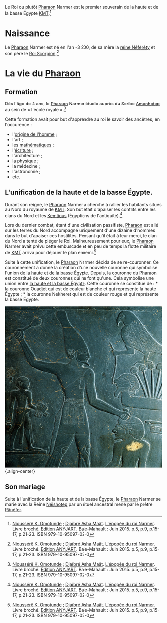 <!-- TITLE: Le Roi Narmer -->
<!-- SUBTITLE: Présentation du Roi/[Pharaon](/personnalite/per-aat) Narmer -->

Le Roi ou plutôt [Pharaon](/personnalite/per-aat) Narmer est le premier souverain de la haute et de la basse Égypte [KMT](/civilisation/kmt).[^1]

# Naissance
Le [Pharaon](/personnalite/per-aat) Narmer est né en l'an -3 200, de sa mère la [reine Néfèréty](/personnalite/neferety) et son père le [Roi Scorpion](/personnalite/roi-scorpion).[^1]

# La vie du [Pharaon](/personnalite/per-aat)
## Formation
Dès l'âge de 4 ans, le [Pharaon](/personnalite/per-aat) Narmer étudie auprès du Scribe [Amenhotep](/personalite/amenhotep) au sein de « l'école royale ».[^1]

Cette formation avait pour but d'apprendre au roi le savoir des ancêtres, en l'occurence :
* l'[origine de l'homme]() ;
* l'art ;
* les [mathématiques](/mathematiques/mathematiques-africaines) ;
* l'[écriture](/ecriture/mdw-ntr) ;
* l'architecture ;
* la physique ;
* la médecine ;
* l'astronomie ;
* etc.

## L'unification de la haute et de la basse Égypte.
Durant son reigne, le [Pharaon](personnalite/per-aat) Narmer a cherché à rallier les habitants situés au Nord du royaume de [KMT](/civilisation/kmt). Son but était d'apaiser les conflits entre les clans du Nord et les [Kemtious](/personnalite/kemtiou) (Égyptiens de l'antiquité).[^1]

Lors du dernier combat, étant d'une civilisation passifiste, [Pharaon](/personnalite/per-aat) est allé sur les terres du Nord accompagné uniquement d'une dizaine d'hommes dans le but d'apaiser ces hostilités. Pensant qu'il était à leur merci, le clan du Nord a tenté de piéger le Roi. Malheureusement pour eux, le [Pharaon](/personnalite/per-aat) Narmer avait prévu cette embuscade et en peu de temps la flotte militaire de [KMT](civilisation/kmt) arriva pour déjouer le plan ennemi.[^1]

Suite à cette unification, le [Pharaon](/personnalite/per-aat) Narmer décida de se re-couronner. Ce couronnement a donné la création d'une nouvelle couronne qui symbolise l'union [de la haute et de la basse Égypte](/civilisation/kmt#levolution-du-royaume). Depuis, la couronne du [Pharaon](/personnalite/per-aat) est constitué de deux couronnes qui ne font qu'une. Cela symbolise une union entre [la haute et la basse Égypte](/civilisation/kmt#levolution-du-royaume). Cette couronne se constitue de :
	* la couronne Ouadjet qui est de couleur blanche et qui représente la haute Égypte ;
	* la couronne Nekheret qui est de couleur rouge et qui représente la basse Égypte.

![King Narmer](/uploads/personnalite/king-narmer.jpg "Le Pharaon Narmer sur la Palette de Narmer"){.align-center}


## Son mariage
Suite à l'unification de la haute et de la basse Égypte, le [Pharaon](/personnalite/per-aat) Narmer se marie avec la Reine [Néishotep](/personnalite/neishotep) par un rituel ancestral mené par le prêtre [Rânéfer](/personnalite/ranefer).


[^1]: [Nioussérê K. Omotunde](/personnalite/nioussere-kalala-omotunde) ; [Djaïbré Asha Maât](/personnalite/djaibre-asha-maat). [L'épopée du roi Narmer](http://www.anyjart.com/lpope-du-roi-narmer-omotunde). Livre broché. [Edition ANYJART](http://www.anyjart.com/). Baie-Mahault : Juin 2015. p.5, p.9, p.15-17, p.21-23. ISBN 979-10-95097-02-0